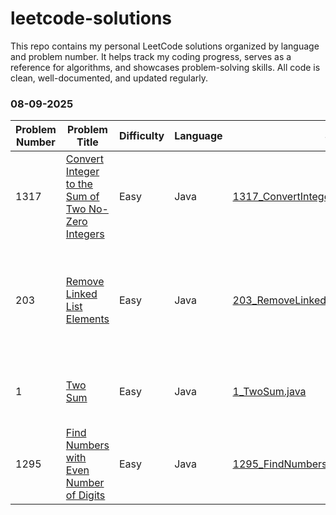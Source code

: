 # leetcode-solutions
This repo contains my personal LeetCode solutions organized by language and problem number. It helps track my coding progress, serves as a reference for algorithms, and showcases problem-solving skills. All code is clean, well-documented, and updated regularly.

### 08-09-2025

| Problem Number | Problem Title                                             | Difficulty | Language | Solution Link                                                 | Notes                                    |
|----------------|-----------------------------------------------------------|------------|----------|---------------------------------------------------------------|------------------------------------------|
| 1317           | [Convert Integer to the Sum of Two No-Zero Integers](https://leetcode.com/problems/convert-integer-to-the-sum-of-two-no-zero-integers/) | Easy       | Java     | [1317_ConvertIntegerToSumTwoNoZeroIntegers.java](java/1317_ConvertIntegerToSumTwoNoZeroIntegers.java) | Used string check to avoid zeros.         |
| 203            | [Remove Linked List Elements](https://leetcode.com/problems/remove-linked-list-elements/) | Easy       | Java     | [203_RemoveLinkedListElements.java]()                     | Used dummy node technique to simplify removal of elements. |
| 1              | [Two Sum](https://leetcode.com/problems/two-sum/)          | Easy       | Java     | [1_TwoSum.java](https://github.com/vaibhhaav/leetcode-solutions/blob/main/1_TwoSum.java)                                                         | Classic two-pointer hash map solution.    |
| 1295           | [Find Numbers with Even Number of Digits](https://leetcode.com/problems/find-numbers-with-even-number-of-digits/) | Easy       | Java     | [1295_FindNumbersWithEvenNumberOfDigits.java](https://github.com/vaibhhaav/leetcode-solutions/blob/main/1295_FindNumbersWithEvenNumberOfDigits.java) | Counted digits and checked evenness.      |
